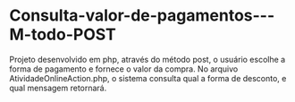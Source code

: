# Consulta-valor-de-pagamentos---M-todo-POST
Projeto desenvolvido em php, através do método post, o usuário escolhe a forma de pagamento e fornece o valor da compra. No arquivo AtividadeOnlineAction.php, o sistema consulta qual a forma de desconto, e qual mensagem retornará.
